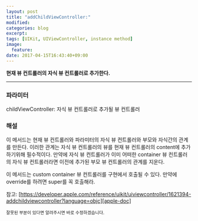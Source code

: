 ```yaml
---
layout: post
title: "addChildViewController:"
modified:
categories: blog
excerpt:
tags: [UIKit, UIViewController, instance method]
image:
  feature:
date: 2017-04-15T16:43:40+09:00
---
```

**현재 뷰 컨트롤러의 자식 뷰 컨트롤러로 추가한다.**

----
### 파라미터
childViewController: 자식 뷰 컨트롤러로 추가될 뷰 컨트롤러

### 해설
이 메서드는 현재 뷰 컨트롤러와 파라미터의 자식 뷰 컨트롤러와 부모와 자식간의 관계를 만든다.
이러한 관계는 자식 뷰 컨트롤러의 뷰를 현재 뷰 컨트롤러의 content에 추가하기위해 필수적이다. 만약에 자식 뷰 컨트롤러가 이미 어떠한 container 뷰 컨트롤러의 자식 뷰 컨트롤러라면 이전에 추가된 부모 뷰 컨트롤러의 관계를 지운다.

이 메서드는 custom container 뷰 컨트롤러를 구현에서 호출될 수 있다. 만약에 override를 하려면 super를 꼭 호출해라.

참고: [https://developer.apple.com/reference/uikit/uiviewcontroller/1621394-addchildviewcontroller?language=objc][apple-doc]


<sub>잘못된 부분이 있다면 알려주시면 바로 수정하겠습니다.</sub>

[apple-doc]: https://developer.apple.com/reference/uikit/uiviewcontroller/1621394-addchildviewcontroller?language=objc
